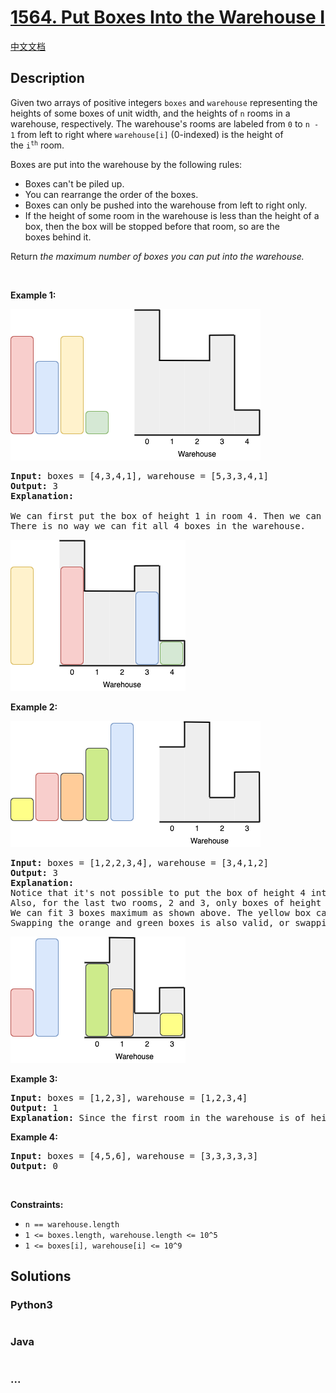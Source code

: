 # [1564. Put Boxes Into the Warehouse I](https://leetcode.com/problems/put-boxes-into-the-warehouse-i)

[中文文档](/solution/1500-1599/1564.Put%20Boxes%20Into%20the%20Warehouse%20I/README.md)

## Description

<p>Given two arrays of positive integers&nbsp;<code>boxes</code>&nbsp;and&nbsp;<code>warehouse</code>&nbsp;representing the heights of some boxes&nbsp;of unit width, and the heights of <code>n</code>&nbsp;rooms in a warehouse, respectively.&nbsp;The warehouse&#39;s&nbsp;rooms are labeled from&nbsp;<code data-stringify-type="code">0</code>&nbsp;to&nbsp;<code data-stringify-type="code">n - 1</code>&nbsp;from left to right where&nbsp;<code data-stringify-type="code">warehouse[i]</code>&nbsp;(0-indexed) is the height of the&nbsp;<code data-stringify-type="code">i<sup>th</sup></code>&nbsp;room.</p>

<p>Boxes are put into the warehouse by the following rules:</p>

<ul>
	<li>Boxes can&#39;t be piled up.</li>
	<li>You can rearrange the order of the boxes.</li>
	<li>Boxes&nbsp;can only be pushed into the warehouse from left to right only.</li>
	<li>If the height of some room&nbsp;in the warehouse is less than the height of a box, then the box will be stopped before that room, so are the boxes&nbsp;behind it.</li>
</ul>

<p>Return <em>the maximum number of boxes you can put into the warehouse.</em></p>

<p>&nbsp;</p>
<p><strong>Example 1:</strong></p>

![](./images/11.png)

<pre>
<strong>Input:</strong> boxes = [4,3,4,1], warehouse = [5,3,3,4,1]
<strong>Output:</strong> 3
<strong>Explanation:&nbsp;
</strong>
We can first put the box of height 1 in room 4. Then we can put the box of height 3 in either of the 3 rooms 1, 2, or 3. Lastly, we can put one box of height 4 in room 0.
There is no way we can fit all 4 boxes in the warehouse.</pre>

![](./images/12.png)

<p><strong>Example 2:</strong></p>

![](./images/21.png)

<pre>
<strong>Input:</strong> boxes = [1,2,2,3,4], warehouse = [3,4,1,2]
<strong>Output:</strong> 3
<strong>Explanation: 
</strong>Notice that it&#39;s not possible to put the box of height 4 into the warehouse since it cannot pass the first room of height 3.
Also, for the last two rooms, 2 and 3, only boxes of height 1 can fit.
We can fit 3 boxes maximum as shown above. The yellow box can also be put in room 2 instead.
Swapping the orange and green boxes is also valid, or swapping one of them with the red box.</pre>

![](./images/22.png)

<p><strong>Example 3:</strong></p>

<pre>
<strong>Input:</strong> boxes = [1,2,3], warehouse = [1,2,3,4]
<strong>Output:</strong> 1
<strong>Explanation: </strong>Since the first room in the warehouse is of height 1, we can only put boxes of height 1.
</pre>

<p><strong>Example 4:</strong></p>

<pre>
<strong>Input:</strong> boxes = [4,5,6], warehouse = [3,3,3,3,3]
<strong>Output:</strong> 0
</pre>

<p>&nbsp;</p>
<p><strong>Constraints:</strong></p>

<ul>
	<li><code>n == warehouse.length</code></li>
	<li><code>1 &lt;= boxes.length, warehouse.length &lt;= 10^5</code></li>
	<li><code>1 &lt;= boxes[i], warehouse[i] &lt;= 10^9</code></li>
</ul>

## Solutions

<!-- tabs:start -->

### **Python3**

```python

```

### **Java**

```java

```

### **...**

```

```

<!-- tabs:end -->
